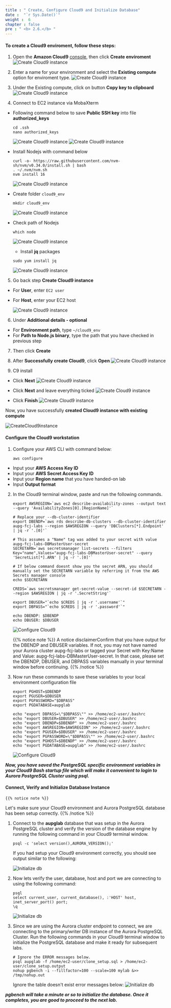 ```yaml
---
title : " Create, Configure Cloud9 and Initialize Database"
date :  "`r Sys.Date()`" 
weight :  6
chapter : false
pre : " <b> 2.6.</b> "
---
```


#### To create a Cloud9 enviroment, follow these steps:

1. Open the **Amazon Cloud9** [console](https://console.aws.amazon.com/cloud9/), then click **Create enviroment**
    ![Create Cloud9 instance](/images/1/14.png)

2. Enter a name for your environment and select the **Existing compute** option for enviroment type.
    ![Create Cloud9 instance](/images/1/15.png)

3. Under the Existing compute, click on button **Copy key to clipboard**
    ![Create Cloud9 instance](/images/1/16.png)

4. Connect to EC2 instance via MobaXterm
- Following command below to save **Public SSH key** into file **authorized_keys**

    ```
    cd .ssh
    nano authorized_keys

    ```
    ![Create Cloud9 instance](/images/1/17.1.png)
    ![Create Cloud9 instance](/images/1/17.2.png)
-  Install Nodejs with command below

    ```
    curl -o- https://raw.githubusercontent.com/nvm-sh/nvm/v0.34.0/install.sh | bash
    . ~/.nvm/nvm.sh
    nvm install 16

    ```
    ![Create Cloud9 instance](/images/1/17.png)

- Create folder ``cloud9_env``

    ```
    mkdir cloud9_env
    ```

    ![Create Cloud9 instance](/images/1/18.png)

- Check path of Nodejs

    ```
    which node
    ```
    ![Create Cloud9 instance](/images/1/19.png)


    - Install **jq** packages
    ```
    sudo yum install jq
    ```
    ![Create Cloud9 instance](/images/1/17.3.png)

5. Go back step **Create Cloud9 instance**

- For **User**, enter ``EC2 user``
- For **Host**, enter your EC2 host 

    ![Create Cloud9 instance](/images/1/16.png)

6. Under **Additional details - optional**

- For **Environment path**, type ``~/cloud9_env``
- For **Path to Node.js binary**, type the path that you have checked in previous step 

7. Then click **Create**
8. After **Successfully create Cloud9**, click **Open**
    ![Create Cloud9 instance](/images/1/20.png)

9. C9 install
- Click **Next** 
    ![Create Cloud9 instance](/images/1/21.png)

- Click **Next** and leave everything ticked
    ![Create Cloud9 instance](/images/1/22.png)

- Click **Finish**
    ![Create Cloud9 instance](/images/1/24.png)

Now, you have successfully **created Cloud9 instance with existing compute** 


 ![CreateCloud9instance](/images/1/25.png)



#### Configure the Cloud9 workstation
1. Configure your AWS CLI with command below:
    ```
    aws configure

    ```

- Input your **AWS Access Key ID**
- Input your **AWS Secret Access Key ID**
- Input your **Region name** that you have handed-on lab
- Input **Output format**

2. In the Cloud9 terminal window, paste and run the following commands.

    ```
    export AWSREGION=`aws ec2 describe-availability-zones --output text --query 'AvailabilityZones[0].[RegionName]'`

    # Replace your --db-cluster-identifier
    export DBENDP=`aws rds describe-db-clusters --db-cluster-identifier aupg-fcj-labs --region $AWSREGION --query 'DBClusters[*].Endpoint' | jq -r '.[0]'`

    # This assumes a "Name" tag was added to your secret with value aupg-fcj-labs-DBMasterUser-secret
    SECRETARN=`aws secretsmanager list-secrets --filters Key="name",Values="aupg-fcj-labs-DBMasterUser-secret" --query 'SecretList[*].ARN' | jq -r '.[0]'`

    # If below command doesnt show you the secret ARN, you should manually set the SECRETARN variable by referring it from the AWS Secrets manager console
    echo $SECRETARN

    CREDS=`aws secretsmanager get-secret-value --secret-id $SECRETARN --region $AWSREGION | jq -r '.SecretString'`

    export DBUSER="`echo $CREDS | jq -r '.username'`"
    export DBPASS="`echo $CREDS | jq -r '.password'`"

    echo DBENDP: $DBENDP
    echo DBUSER: $DBUSER

    ```
    ![Configure Cloud9](/images/2/1.png)

    {{% notice note %}}
A notice disclaimerConfirm that you have output for the DBENDP and DBUSER variables. If not, you may not have named your Aurora cluster aupg-fcj-labs or tagged your Secret with Key:Name and Value: aupg-fcj-labs-DBMasterUser-secret. In that case, please set the DBENDP, DBUSER, and DBPASS variables manually in your terminal window before continuing.
{{% /notice %}}

3. Now run these commands to save these variables to your local environment configuration file

    ```
    export PGHOST=$DBENDP
    export PGUSER=$DBUSER
    export PGPASSWORD="$DBPASS"
    export PGDATABASE=aupglab

    echo "export DBPASS=\"$DBPASS\"" >> /home/ec2-user/.bashrc
    echo "export DBUSER=$DBUSER" >> /home/ec2-user/.bashrc
    echo "export DBENDP=$DBENDP" >> /home/ec2-user/.bashrc
    echo "export AWSREGION=$AWSREGION" >> /home/ec2-user/.bashrc
    echo "export PGUSER=$DBUSER" >> /home/ec2-user/.bashrc
    echo "export PGPASSWORD=\"$DBPASS\"" >> /home/ec2-user/.bashrc
    echo "export PGHOST=$DBENDP" >> /home/ec2-user/.bashrc
    echo "export PGDATABASE=aupglab" >> /home/ec2-user/.bashrc

    ```
    ![Configure Cloud9](/images/2/2.png)

***Now, you have saved the PostgreSQL specific environment variables in your Cloud9 Bash startup file which will make it convenient to login to Aurora PostgreSQL Cluster using psql.***


#### Connect, Verify and Initialize Database Instance

    {{% notice note %}}
Let's make sure your Cloud9 environment and Aurora PostgreSQL database has been setup correctly.
{{% /notice %}}

1. Connect to the **aupglab** database that was setup in the Aurora PostgreSQL cluster and verify the version of the database engine by running the following command in your Cloud9 terminal window.

    ```
    psql -c 'select version(),AURORA_VERSION();'

    ```

    If you had setup your Cloud9 environment correctly, you should see output similar to the following:

    ![Initialize db](/images/2/3.png)

2. Now lets verify the user, database, host and port we are connecting to using the following command:

    ```
    psql
    select current_user, current_database(), :'HOST' host, inet_server_port() port;
    \q

    ```
    ![Initialize db](/images/2/4.png)


3. Since we are using the Aurora cluster endpoint to connect, we are connecting to the primary/writer DB instance of the Aurora PostgreSQL Cluster. Run the following commands in your Cloud9 terminal window to initialize the PostgreSQL database and make it ready for subsequent labs.

    ```
    # Ignore the ERROR messages below.
    psql aupglab -f /home/ec2-user/clone_setup.sql > /home/ec2-user/clone_setup.output
    nohup pgbench -i --fillfactor=100 --scale=100 mylab &>> /tmp/nohup.out

    ```
    
    Ignore the table doesn't exist error messages below:
    ![Initialize db](/images/2/5.png)

***pgbench will take a minute or so to initialize the database. Once it completes, you are good to proceed to the next lab.***